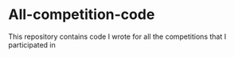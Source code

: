 # All-competition-code
This repository contains code I wrote for all the competitions that I participated in
